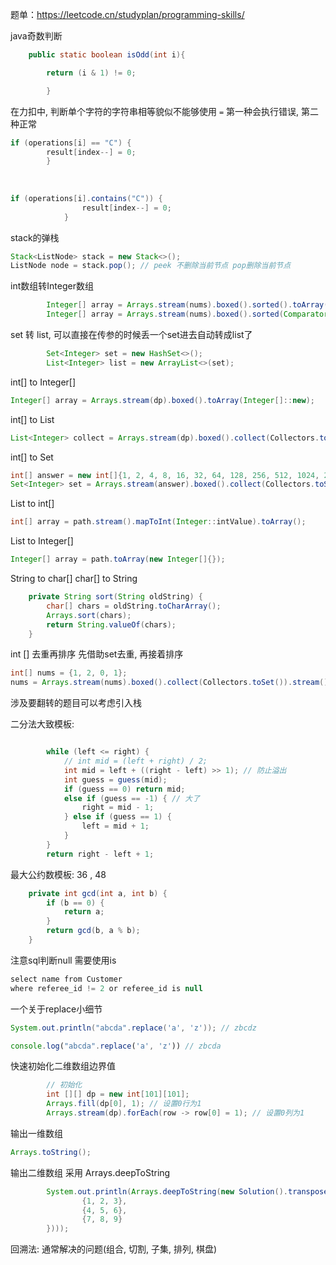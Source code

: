 
题单：https://leetcode.cn/studyplan/programming-skills/

java奇数判断
```java
    public static boolean isOdd(int i){

        return (i & 1) != 0;

        }
```

在力扣中, 判断单个字符的字符串相等貌似不能够使用 `=`
第一种会执行错误, 第二种正常
```java
if (operations[i] == "C") {
        result[index--] = 0;
        }
        
        
        
if (operations[i].contains("C")) {
                result[index--] = 0;
            }
```

stack的弹栈
```java
Stack<ListNode> stack = new Stack<>();
ListNode node = stack.pop(); // peek 不删除当前节点 pop删除当前节点
```


int数组转Integer数组
```java
        Integer[] array = Arrays.stream(nums).boxed().sorted().toArray(Integer[]::new);
        Integer[] array = Arrays.stream(nums).boxed().sorted(Comparator.reverseOrder()).toArray(Integer[]::new);
```

set 转 list, 可以直接在传参的时候丢一个set进去自动转成list了
```java
        Set<Integer> set = new HashSet<>();
        List<Integer> list = new ArrayList<>(set);
```


int[] to Integer[]
```java
Integer[] array = Arrays.stream(dp).boxed().toArray(Integer[]::new);
```

int[] to List<Integer>
```java
List<Integer> collect = Arrays.stream(dp).boxed().collect(Collectors.toList());
```

int[] to Set<Integer>
```java
int[] answer = new int[]{1, 2, 4, 8, 16, 32, 64, 128, 256, 512, 1024, 2048, 4096, 8192, 16384, 32768, 65536, 131072, 262144, 524288, 1048576, 2097152, 4194304, 8388608, 16777216, 33554432, 67108864, 134217728, 268435456, 536870912, 1073741824};
Set<Integer> set = Arrays.stream(answer).boxed().collect(Collectors.toSet());
```

List to int[]
```java
int[] array = path.stream().mapToInt(Integer::intValue).toArray();
```

List to Integer[]
```java
Integer[] array = path.toArray(new Integer[]{});
```

String to char[]
char[] to String
```java
    private String sort(String oldString) {
        char[] chars = oldString.toCharArray();
        Arrays.sort(chars);
        return String.valueOf(chars);
    }

```

int [] 去重再排序
先借助set去重, 再接着排序
```java
int[] nums = {1, 2, 0, 1};
nums = Arrays.stream(nums).boxed().collect(Collectors.toSet()).stream().sorted().mapToInt(Integer::intValue).toArray();
```


涉及要翻转的题目可以考虑引入栈

二分法大致模板: 
```java

        while (left <= right) {
            // int mid = (left + right) / 2;
            int mid = left + ((right - left) >> 1); // 防止溢出
            int guess = guess(mid);
            if (guess == 0) return mid;
            else if (guess == -1) { // 大了
                right = mid - 1;
            } else if (guess == 1) {
                left = mid + 1;
            }
        }
        return right - left + 1;
```

最大公约数模板: 36 , 48
```java
    private int gcd(int a, int b) {
        if (b == 0) {
            return a;
        }
        return gcd(b, a % b);
    }
```


注意sql判断null 需要使用is
```java
select name from Customer
where referee_id != 2 or referee_id is null
```

一个关于replace小细节
```java
System.out.println("abcda".replace('a', 'z')); // zbcdz
```

```javascript
console.log("abcda".replace('a', 'z')) // zbcda
```

快速初始化二维数组边界值
```java
        // 初始化
        int [][] dp = new int[101][101];
        Arrays.fill(dp[0], 1); // 设置0行为1
        Arrays.stream(dp).forEach(row -> row[0] = 1); // 设置0列为1

```

输出一维数组
```java
Arrays.toString();
```

输出二维数组
采用 Arrays.deepToString
```java
        System.out.println(Arrays.deepToString(new Solution().transpose(new int[][]{
                {1, 2, 3},
                {4, 5, 6},
                {7, 8, 9}
        })));
```


回溯法: 通常解决的问题(组合, 切割, 子集, 排列, 棋盘)